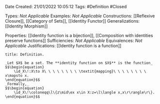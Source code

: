 <br />
<br />

Date Created: 21/01/2022 10:05:12
Tags: #Definition #Closed 

Types: _Not Applicable_
Examples: _Not Applicable_ 
Constructions: [[Reflexive Closure]], [[Category of Sets]], [[Identity Functor]]
Generalizations: [[Identity Morphism]]

Properties: [[Identity function is a bijection]], [[Composition with identities preserve functions]]
Sufficiencies: _Not Applicable_
Equivalences: _Not Applicable_
Justifications: [[Identity function is a function]]

``` ad-Definition
title: Definition.

_Let $X$ be a set. The **identity function on $X$** is the function_
$$\begin{equation}
    \id_X\!:X\to X\ \ \ \ \ \ \ \ \textit{mapping}\ \ \ \ \ \ \ \ x\mapsto x.
\end{equation}$$
_Formally,_
$$\begin{equation}
    \id_X\!\coloneqq\l\{z\mid\ex x\in X:z=\l\langle x,x\r\rangle\r\}.
\end{equation}$$

```
